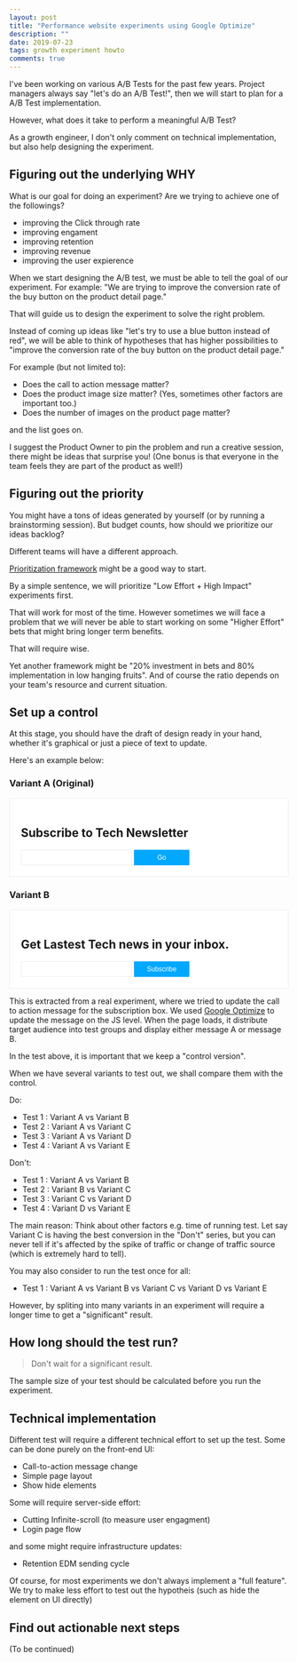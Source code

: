 ```yaml
---
layout: post
title: "Performance website experiments using Google Optimize"
description: ""
date: 2019-07-23
tags: growth experiment howto
comments: true
---
```


I've been working on various A/B Tests for the past few years. Project managers always say "let's do an A/B Test!", then we will start to plan for a A/B Test implementation.

However, what does it take to perform a meaningful A/B Test?

As a growth engineer, I don't only comment on technical implementation, but also help designing the experiment.

## Figuring out the underlying WHY

What is our goal for doing an experiment? Are we trying to achieve one of the followings?

* improving the Click through rate
* improving engament
* improving retention
* improving revenue
* improving the user expierence

When we start designing the A/B test, we must be able to tell the goal of our experiment. For example: "We are trying to improve the conversion rate of the buy button on the product detail page."

That will guide us to design the experiment to solve the right problem.

Instead of coming up ideas like "let's try to use a blue button instead of red", we will be able to think of hypotheses that has higher possibilities to "improve the conversion rate of the buy button on the product detail page."

For example (but not limited to):
* Does the call to action message matter?
* Does the product image size matter? (Yes, sometimes other factors are important too.)
* Does the number of images on the product page matter?

and the list goes on.

I suggest the Product Owner to pin the problem and run a creative session, there  might be ideas that surprise you! (One bonus is that everyone in the team feels they are part of the product as well!)

## Figuring out the priority

You might have a tons of ideas generated by yourself (or by running a brainstorming session). But budget counts, how should we prioritize our ideas backlog?

Different teams will have a different approach.

[Prioritization framework](https://help.optimizely.com/Ideate_and_Hypothesize/Build_a_basic_prioritization_framework) might be a good way to start.

By a simple sentence, we will prioritize "Low Effort + High Impact" experiments first.

That will work for most of the time. However sometimes we will face a problem that we will never be able to start working on some "Higher Effort" bets that might bring longer term benefits.

That will require wise.

Yet another framework might be "20% investment in bets and 80% implementation in low hanging fruits". And of course the ratio depends on your team's resource and current situation.

## Set up a control

At this stage, you should have the draft of design ready in your hand, whether it's graphical or just a piece of text to update.

Here's an example below:

### Variant A (Original)
<div class="email-demo-wrapper">
  <h2>Subscribe to Tech Newsletter</h2>
  <input type="email" />
  <button>Go</button>
</div>


### Variant B
<div class="email-demo-wrapper">
  <h2>Get Lastest Tech news in your inbox.</h2>
  <input type="email" />
  <button>Subscribe</button>
</div>

<style>
  .email-demo-wrapper {
    border: #eee 1px solid;
    padding: 20px;
    max-width: 100%;
    background: #fff;
  }

  .email-demo-wrapper input {
    width: 200px;
    line-height: 12px;
    font-size: 12px;
    padding: 6px;
    border: #eee 1px solid;
  }

  .email-demo-wrapper button {
    color: #fff;
    width: 100px;
    font-size: 12px;
    line-height: 12px;
    padding: 8px;
    background: #00a8ff;
    border: 0;
  }
</style>

This is extracted from a real experiment, where we tried to update the call to action message for the subscription box. We used [Google Optimize](https://marketingplatform.google.com/about/optimize/) to update the message on the JS level. When the page loads, it distribute target audience into test groups and display either message A or message B.

In the test above, it is important that we keep a "control version".

When we have several variants to test out, we shall compare them with the control.

Do:

* Test 1 : Variant A vs Variant B
* Test 2 : Variant A vs Variant C
* Test 3 : Variant A vs Variant D
* Test 4 : Variant A vs Variant E

Don't:
* Test 1 : Variant A vs Variant B
* Test 2 : Variant B vs Variant C
* Test 3 : Variant C vs Variant D
* Test 4 : Variant D vs Variant E

The main reason: Think about other factors e.g. time of running test.
Let say Variant C is having the best conversion in the "Don't" series, but you can never tell if it's affected by the spike of traffic or change of traffic source (which is extremely hard to tell).

You may also consider to run the test once for all:
* Test 1 : Variant A vs Variant B vs Variant C vs Variant D vs Variant E

However, by spliting into many variants in an experiment will require a longer time to get a "significant" result.

## How long should the test run?

> Don't wait for a significant result.

The sample size of your test should be calculated before you run the experiment.

## Technical implementation

Different test will require a different technical effort to set up the test.
Some can be done purely on the front-end UI:
* Call-to-action message change
* Simple page layout
* Show hide elements

Some will require server-side effort:
* Cutting Infinite-scroll (to measure user engagment)
* Login page flow

and some might require infrastructure updates:
* Retention EDM sending cycle

Of course, for most experiments we don't always implement a "full feature". We try to make less effort to test out the hypotheis (such as hide the element on UI directly)

## Find out actionable next steps

(To be continued)
